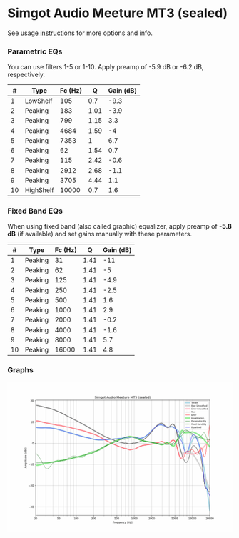 # Simgot Audio Meeture MT3 (sealed)
See [usage instructions](https://github.com/jaakkopasanen/AutoEq#usage) for more options and info.

### Parametric EQs
You can use filters 1-5 or 1-10. Apply preamp of -5.9 dB or -6.2 dB, respectively.

|   # | Type      |   Fc (Hz) |    Q |   Gain (dB) |
|-----|-----------|-----------|------|-------------|
|   1 | LowShelf  |       105 | 0.7  |        -9.3 |
|   2 | Peaking   |       183 | 1.01 |        -3.9 |
|   3 | Peaking   |       799 | 1.15 |         3.3 |
|   4 | Peaking   |      4684 | 1.59 |        -4   |
|   5 | Peaking   |      7353 | 1    |         6.7 |
|   6 | Peaking   |        62 | 1.54 |         0.7 |
|   7 | Peaking   |       115 | 2.42 |        -0.6 |
|   8 | Peaking   |      2912 | 2.68 |        -1.1 |
|   9 | Peaking   |      3705 | 4.44 |         1.1 |
|  10 | HighShelf |     10000 | 0.7  |         1.6 |

### Fixed Band EQs
When using fixed band (also called graphic) equalizer, apply preamp of **-5.8 dB** (if available) and set gains manually with these parameters.

|   # | Type    |   Fc (Hz) |    Q |   Gain (dB) |
|-----|---------|-----------|------|-------------|
|   1 | Peaking |        31 | 1.41 |       -11   |
|   2 | Peaking |        62 | 1.41 |        -5   |
|   3 | Peaking |       125 | 1.41 |        -4.9 |
|   4 | Peaking |       250 | 1.41 |        -2.5 |
|   5 | Peaking |       500 | 1.41 |         1.6 |
|   6 | Peaking |      1000 | 1.41 |         2.9 |
|   7 | Peaking |      2000 | 1.41 |        -0.2 |
|   8 | Peaking |      4000 | 1.41 |        -1.6 |
|   9 | Peaking |      8000 | 1.41 |         5.7 |
|  10 | Peaking |     16000 | 1.41 |         4.8 |

### Graphs
![](./Simgot%20Audio%20Meeture%20MT3%20(sealed).png)
